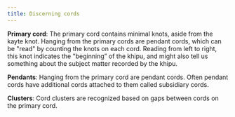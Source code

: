```yaml
---
title: Discerning cords
---
```


**Primary cord**: The primary cord contains minimal knots, aside from the kayte knot. Hanging from the primary cords are pendant cords, which can be "read" by counting the knots on each cord. Reading from left to right, this knot indicates the "beginning” of the khipu, and might also tell us something about the subject matter recorded by the khipu. 

**Pendants**: Hanging from the primary cord are pendant cords. Often pendant cords have additional cords attached to them called subsidiary cords. 

**Clusters**: Cord clusters are recognized based on gaps between cords on the primary cord.


